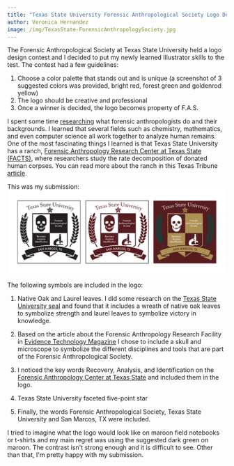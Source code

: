 ```yaml
---
title: "Texas State University Forensic Anthropological Society Logo Design Contest"
author: Veronica Hernandez
image: /img/TexasState-ForensicAnthropologySociety.jpg
---
```



The Forensic Anthropological Society at Texas State University held a logo design contest and I decided to put my newly learned Illustrator skills to the test. The contest had a few guidelines:

1. Choose a color palette that stands out and is unique (a screenshot of 3 suggested colors was provided, bright red, forest green and goldenrod yellow)
2. The logo should be creative and professional
3. Once a winner is decided, the logo becomes property of F.A.S.

I spent some time [researching](http://www.txstate.edu/anthropology/facts/media.html) what forensic anthropologists do and their backgrounds.  I learned that several fields such as chemistry, mathematics, and even computer science all work together to analyze human remains.  One of the most fascinating things I learned is that Texas State University has a ranch, [Forensic Anthropology Research Center at Texas State (FACTS)](http://www.txstate.edu/anthropology/facts/), where researchers study the rate decomposition of donated human corpses. You can read more about the ranch in this Texas Tribune [article](https://www.texastribune.org/2015/07/25/slideshow-body-farm/).

This was my submission:
![FAS logo submission](/img/FAS_logo_submission.png)

The following symbols are included in the logo:

1. Native Oak and Laurel leaves.  I did some research on the [Texas State University seal](http://www.txstate.edu/about/history-traditions/texas-state-seal.html) and found that it includes a wreath of native oak leaves to symbolize strength and laurel leaves to symbolize victory in knowledge.

2. Based on the article about the Forensic Anthropology Research Facility in [Evidence Technology Magazine](http://www.evidencemagazine.com/index.php?option=com_content&task=view&id=1759&Itemid=1) I chose to include a skull and microscope to symbolize the different disciplines and tools that are part of the Forensic Anthropological Society.

3. I noticed the key words Recovery, Analysis, and Identification on the [Forensic Anthropology Center at Texas State](http://www.txstate.edu/anthropology/facts/) and included them in the logo.

4. Texas State University faceted five-point star

5. Finally, the words Forensic Anthropological Society, Texas State University and San Marcos, TX were included.


I tried to imagine what the logo would look like on maroon field notebooks or t-shirts and my main regret was using the suggested dark green on maroon. The contrast isn't strong enough and it is difficult to see.  Other than that, I'm pretty happy with my submission.
